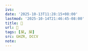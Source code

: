 ```yaml
---
ivs:
date: '2025-10-13T11:28:15+08:00'
lastmod: '2025-10-14T21:46:45-08:00'
title: 󰜊
url: 󰜊
tags: [屎, 屎]
src: GHZR, DCCV
note:
---
```

